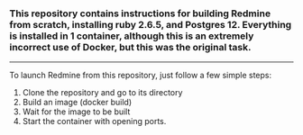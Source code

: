 ### This repository contains instructions for building Redmine from scratch, installing ruby 2.6.5, and Postgres 12. Everything is installed in 1 container, although this is an extremely incorrect use of Docker, but this was the original task.


***
To launch Redmine from this repository, just follow a few simple steps:

1. Clone the repository and go to its directory
2. Build an image (docker build)
3. Wait for the image to be built
4. Start the container with opening ports.

